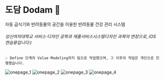 # 도담 Dodam 🐾

자동 급식기와 반려동물의 공간을 이용한 반려동물 건강 관리 시스템
###### 성신여자대학교 서비스·디자인 공학과 제품서비스시스템디자인 과목의 연장으로, iOS 연습용입니다:)
<!-- 
|Discover|Define|Develop|Deliever|
|:---:|:---:|:---:|:---:|
|팀|팀(Value modeling까지)|개인|개인| -->

    💡 Define 단계의 Value Modeling까지 팀으로 작업했으며, 그 이후의 작업은 개인으로 진행했습니다.
    

![onepage_1](https://user-images.githubusercontent.com/81167570/129578162-c5376e46-efc6-4868-a534-173e90eb7fe8.png)
![onepage_2](https://user-images.githubusercontent.com/81167570/129578276-e85c50d5-a195-4e38-84cd-e2d9c2afe8c9.png)
![onepage_3](https://user-images.githubusercontent.com/81167570/129578422-7b1ee397-2ed0-4abb-91f0-f1d62fece3c7.png)
![onepage_4](https://user-images.githubusercontent.com/81167570/129578462-b4add019-a42d-4ed8-a117-462c0f7d8371.png)
